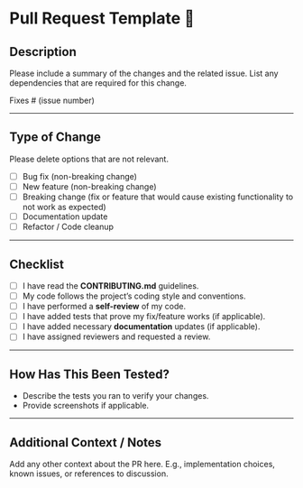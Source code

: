 # Pull Request Template 🚀

## Description

Please include a summary of the changes and the related issue.
List any dependencies that are required for this change.

Fixes # (issue number)

---

## Type of Change

Please delete options that are not relevant.

- [ ] Bug fix (non-breaking change)
- [ ] New feature (non-breaking change)
- [ ] Breaking change (fix or feature that would cause existing functionality to not work as expected)
- [ ] Documentation update
- [ ] Refactor / Code cleanup

---

## Checklist

- [ ] I have read the **CONTRIBUTING.md** guidelines.
- [ ] My code follows the project’s coding style and conventions.
- [ ] I have performed a **self-review** of my code.
- [ ] I have added tests that prove my fix/feature works (if applicable).
- [ ] I have added necessary **documentation** updates (if applicable).
- [ ] I have assigned reviewers and requested a review.

---

## How Has This Been Tested?

- Describe the tests you ran to verify your changes.
- Provide screenshots if applicable.

---

## Additional Context / Notes

Add any other context about the PR here.
E.g., implementation choices, known issues, or references to discussion.

